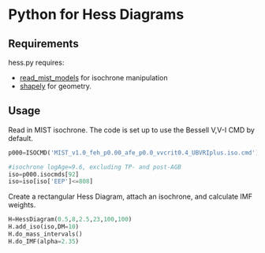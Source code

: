 # Python for Hess Diagrams

## Requirements

hess.py requires:
* [read_mist_models](https://github.com/jieunchoi/MIST_codes) for isochrone manipulation
* [shapely](https://github.com/Toblerity/Shapely) for geometry.

## Usage

Read in MIST isochrone. The code is set up to use the Bessell V,V-I CMD by default.
```python
p000=ISOCMD('MIST_v1.0_feh_p0.00_afe_p0.0_vvcrit0.4_UBVRIplus.iso.cmd')

#isochrone logAge=9.6, excluding TP- and post-AGB
iso=p000.isocmds[92]
iso=iso[iso['EEP']<=808]
```
Create a rectangular Hess Diagram, attach an isochrone, and calculate IMF weights.

```python
H=HessDiagram(0.5,8,2.5,23,100,100)
H.add_iso(iso,DM=10)
H.do_mass_intervals()
H.do_IMF(alpha=2.35)
```

